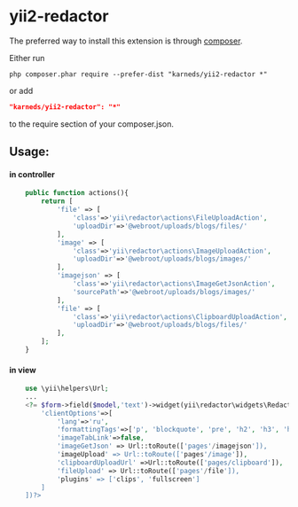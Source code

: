 yii2-redactor
=============

The preferred way to install  this extension  is through [composer](http://getcomposer.org/download/).

Either run

```
php composer.phar require --prefer-dist "karneds/yii2-redactor *"
```

or add

```json
"karneds/yii2-redactor": "*"
```

to the require section of your composer.json.


Usage:
--------------
#### in controller
```php
    public function actions(){
        return [
            'file' => [
                'class'=>'yii\redactor\actions\FileUploadAction',
                'uploadDir'=>'@webroot/uploads/blogs/files/'
            ],
            'image' => [
                'class'=>'yii\redactor\actions\ImageUploadAction',
                'uploadDir'=>'@webroot/uploads/blogs/images/'
            ],
            'imagejson' => [
                'class'=>'yii\redactor\actions\ImageGetJsonAction',
                'sourcePath'=>'@webroot/uploads/blogs/images/'
            ],
            'file' => [
                'class'=>'yii\redactor\actions\ClipboardUploadAction',
                'uploadDir'=>'@webroot/uploads/blogs/files/'
            ],
        ];
    }
```

#### in view
```php
    use \yii\helpers\Url;
    ...
    <?= $form->field($model,'text')->widget(yii\redactor\widgets\Redactor::className(),[
        'clientOptions'=>[
            'lang'=>'ru',
            'formattingTags'=>['p', 'blockquote', 'pre', 'h2', 'h3', 'h4'],
            'imageTabLink'=>false,
            'imageGetJson' => Url::toRoute(['pages'/imagejson']),
            'imageUpload' => Url::toRoute(['pages'/image']),
            'clipboardUploadUrl' =>Url::toRoute(['pages/clipboard']),
            'fileUpload' => Url::toRoute(['pages'/file']),
            'plugins' => ['clips', 'fullscreen']
        ]
    ])?>

```